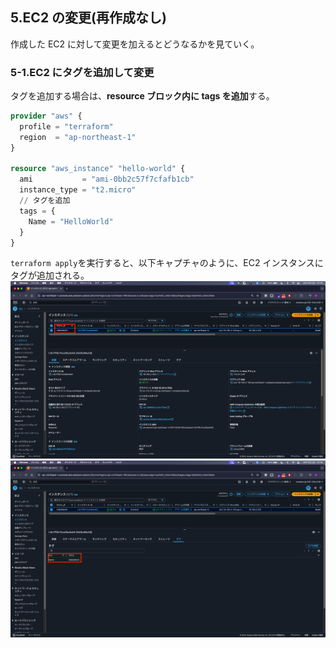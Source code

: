 ## 5.EC2 の変更(再作成なし)

作成した EC2 に対して変更を加えるとどうなるかを見ていく。

### 5-1.EC2 にタグを追加して変更

タグを追加する場合は、**resource ブロック内に tags を追加**する。

```hcl:main.tf
provider "aws" {
  profile = "terraform"
  region  = "ap-northeast-1"
}

resource "aws_instance" "hello-world" {
  ami           = "ami-0bb2c57f7cfafb1cb"
  instance_type = "t2.micro"
  // タグを追加
  tags = {
    Name = "HelloWorld"
  }
}
```

`terraform apply`を実行すると、以下キャプチャのように、EC2 インスタンスにタグが追加される。  
![ec2instance-tag](/docs/2_tutorial/img/ec2_tag.png)  
![ec2instance-tag](/docs/2_tutorial/img/ec2_tag2.png)
